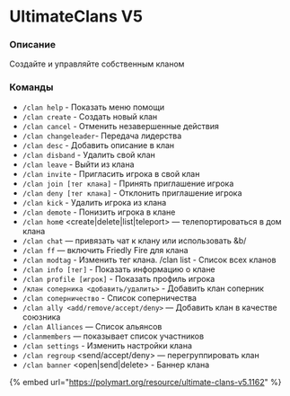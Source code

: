 # UltimateClans V5

### Описание

Создайте и управляйте собственным кланом

### Команды

* `/clan help` - Показать меню помощи
* `/clan create` - Создать новый клан
* `/clan cancel` - Отменить незавершенные действия
* `/clan changeleader`- Передача лидерства
* `/clan desc` - Добавить описание в клан
* `/clan disband` - Удалить свой клан
* `/clan leave` - Выйти из клана
* `/clan invite`  - Пригласить игрока в свой клан
* `/clan join [тег клана]` - Принять приглашение игрока
* `/clan deny [тег клана]` - Отклонить приглашение игрока
* `/clan kick` - Удалить игрока из клана
* `/clan demote` - Понизить игрока в клане
* `/clan hom`e \<create|delete|list|teleport> — телепортироваться в дом клана
* `/clan chat` — привязать чат к клану или использовать \&b/
* `/clan ff` — включить Friedly Fire для клана
* `/clan modtag` - Изменить тег клана.​ /clan list - Список всех кланов
* `/clan info [тег]` - Показать информацию о клане
* `/clan profile [игрок]` - Показать профиль игрока
* `/клан соперника <добавить/удалить>` - Добавить клан соперник
* `/clan соперничество` - Список соперничества​&#x20;
* `/clan ally <add/remove/accept/deny>` — Добавить клан в качестве союзника
* `/clan Alliances` — Список альянсов
* `/clanmembers` — показывает список участников
* `/clan settings` - Изменить настройки клана
* `/clan regroup` \<send/accept/deny> — перегруппировать клан​
* `/clan banner` \<open|send|delete> - Баннер клана​

{% embed url="https://polymart.org/resource/ultimate-clans-v5.1162" %}
